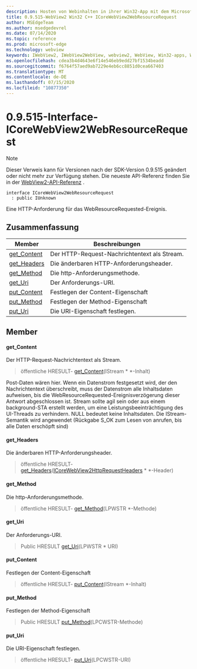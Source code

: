 ```yaml
---
description: Hosten von Webinhalten in ihrer Win32-App mit dem Microsoft Edge WebView2-Steuerelement
title: 0.9.515-WebView2 Win32 C++ ICoreWebView2WebResourceRequest
author: MSEdgeTeam
ms.author: msedgedevrel
ms.date: 07/14/2020
ms.topic: reference
ms.prod: microsoft-edge
ms.technology: webview
keywords: IWebView2, IWebView2WebView, webview2, WebView, Win32-apps, Win32, Edge, ICoreWebView2, ICoreWebView2Controller, Browser-Steuerelement, Edge-HTML
ms.openlocfilehash: cdea3b4d4643e6f14e546eb9edd27bf1534beadd
ms.sourcegitcommit: f6764f57aed9ab7229e4eb6cc8851d0cea667403
ms.translationtype: MT
ms.contentlocale: de-DE
ms.lasthandoff: 07/15/2020
ms.locfileid: "10877350"
---
```

# 0.9.515-Interface-ICoreWebView2WebResourceRequest 

> [!NOTE]
> Dieser Verweis kann für Versionen nach der SDK-Version 0.9.515 geändert oder nicht mehr zur Verfügung stehen. Die neueste API-Referenz finden Sie in der [WebView2-API-Referenz](../../../webview2-api-reference.md) .

```
interface ICoreWebView2WebResourceRequest
  : public IUnknown
```

Eine HTTP-Anforderung für das WebResourceRequested-Ereignis.

## Zusammenfassung

 Member                        | Beschreibungen
--------------------------------|---------------------------------------------
[get_Content](#get_content) | Der HTTP-Request-Nachrichtentext als Stream.
[get_Headers](#get_headers) | Die änderbaren HTTP-Anforderungsheader.
[get_Method](#get_method) | Die http-Anforderungsmethode.
[get_Uri](#get_uri) | Der Anforderungs-URI.
[put_Content](#put_content) | Festlegen der Content-Eigenschaft
[put_Method](#put_method) | Festlegen der Method-Eigenschaft
[put_Uri](#put_uri) | Die URI-Eigenschaft festlegen.

## Member

#### get_Content 

Der HTTP-Request-Nachrichtentext als Stream.

> öffentliche HRESULT- [get_Content](#get_content)(IStream * *-Inhalt)

Post-Daten wären hier. Wenn ein Datenstrom festgesetzt wird, der den Nachrichtentext überschreibt, muss der Datenstrom alle Inhaltsdaten aufweisen, bis die WebResourceRequested-Ereignisverzögerung dieser Antwort abgeschlossen ist. Stream sollte agil sein oder aus einem background-STA erstellt werden, um eine Leistungsbeeinträchtigung des UI-Threads zu verhindern. NULL bedeutet keine Inhaltsdaten. Die IStream-Semantik wird angewendet (Rückgabe S_OK zum Lesen von anrufen, bis alle Daten erschöpft sind)

#### get_Headers 

Die änderbaren HTTP-Anforderungsheader.

> öffentliche HRESULT- [get_Headers](#get_headers)([ICoreWebView2HttpRequestHeaders](icorewebview2httprequestheaders.md) * *-Header)

#### get_Method 

Die http-Anforderungsmethode.

> öffentliche HRESULT- [get_Method](#get_method)(LPWSTR *-Methode)

#### get_Uri 

Der Anforderungs-URI.

> Public HRESULT [get_Uri](#get_uri)(LPWSTR * URI)

#### put_Content 

Festlegen der Content-Eigenschaft

> öffentliche HRESULT- [put_Content](#put_content)(IStream *-Inhalt)

#### put_Method 

Festlegen der Method-Eigenschaft

> Public HRESULT [put_Method](#put_method)(LPCWSTR-Methode)

#### put_Uri 

Die URI-Eigenschaft festlegen.

> öffentliche HRESULT- [put_Uri](#put_uri)(LPCWSTR-URI)

